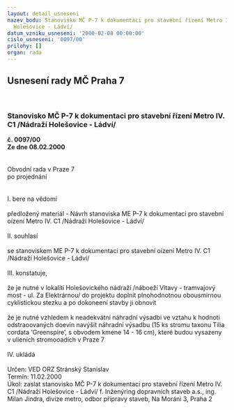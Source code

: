 ```yaml
---
layout: detail_usneseni
nazev_bodu: Stanovisko MČ P-7 k dokumentaci pro stavební řízení Metro IV. C1 /Nádraží
  Holešovice - Ládví/
datum_vzniku_usneseni: '2000-02-08 00:00:00'
cislo_usneseni: '0097/00'
prilohy: []
organ: rada
---
```

<div id="ucUsn_pList" class="usn">
	<span><h2>Usnesení rady MČ Praha 7 </h2>
<br></span><div class="standBody">
<span><h3>Stanovisko MČ P-7 k dokumentaci pro stavební řízení Metro IV. C1 /Nádraží Holešovice - Ládví/</h3></span><div class="center">
		<strong>č. 0097/00</strong><br>
	</div>
<div class="center">
		<strong>Ze dne 08.02.2000</strong><br><br>
	</div>
<br>Obvodní rada v Praze 7<br>po projednání<br><br><br>I.	bere na vědomí<br><br> předložený materiál - Návrh stanoviska ME P-7 k dokumentaci pro stavební oízení Metro IV. C1 /Nádraží Holešovice - Ládví/<br><br>II.	souhlasí <br><br>se stanoviskem ME P-7 k dokumentaci pro stavební oízení Metro IV. C1 /Nádraží Holešovice - Ládví/<br><br>III.	konstatuje,<br><br>že je nutné v lokaliti Holešovického nádraží  /náboeží Vltavy - tramvajový most - ul. Za Elektrárnou/ do projektu doplnit plnohodnotnou obousmirnou cyklistickou stezku a po dokoneení stavby ji obnovit<br>   <br>že je nutné vzhledem k neadekvátní náhradní výsadbi ve vztahu k hodnoti odstraoovaných doevin navýšit náhradní výsadbu (15 ks stromu taxonu Tilia cordata ‘Greenspire’, s obvodem kmene 14 - 16 cm), které budou vysazeny v ulieních stromooadích v Praze 7<br><br>IV.	ukládá <br><br> Určen:	     	VED ORZ  Stránský Stanislav<br>Termín: 11.02.2000<br>Úkol:	zaslat stanovisko MČ P-7 k dokumentaci pro stavební řízení Metro IV. C1 /Nádraží Holešovice - Ládví/ f. Inženýring dopravních staveb a.s., ing. Milan Jindra, divize metro, odbor přípravy staveb, Na Moráni 3, Praha 2<br>
</div>
</div>